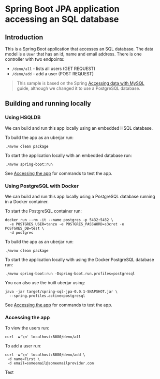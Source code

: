 # Spring Boot JPA application accessing an SQL database

## Introduction

This is a Spring Boot application that accesses an SQL database.  The data model is a `User` that has an id, name and email address.  There is one controller with two endpoints:

* `/demo/all` - lists all users  (GET REQUEST)
* `/demo/add` - add a user (POST REQUEST)

> This sample is based on the Spring [Accessing data with MySQL](https://spring.io/guides/gs/accessing-data-mysql/) guide, although we changed it to use a PostgreSQL database.

## Building and running locally

### Using HSQLDB

We can build and run this app locally using an embedded HSQL database.

To build the app as an uberjar run:

```
./mvnw clean package 
```

To start the application locally with an embedded database run:

```
./mvnw spring-boot:run
```

See [Accessing the app](#accessing-the-app) for commands to test the app.

### Using PostgreSQL with Docker

We can build and run this app locally using a PostgreSQL database running in a Docker container.

To start the PostgreSQL container run:

```
docker run --rm -it --name postgres -p 5432:5432 \
  -e POSTGRES_USER=tanzu -e POSTGRES_PASSWORD=s3cret -e POSTGRES_DB=test \
  -d postgres
```

To build the app as an uberjar run:

```
./mvnw clean package
```

To start the application locally with using the Docker PostgreSQL database run:

```
./mvnw spring-boot:run -Dspring-boot.run.profiles=postgresql
```

You can also use the built uberjar using:

```
java -jar target/spring-sql-jpa-0.0.1-SNAPSHOT.jar \
  --spring.profiles.active=postgresql
```

See [Accessing the app](#accessing-the-app) for commands to test the app.

### Accessing the app

To view the users run:

```
curl -w'\n' localhost:8080/demo/all
```

To add a user run:

```
curl -w'\n' localhost:8080/demo/add \
 -d name=First \
 -d email=someemail@someemailprovider.com
```

Test